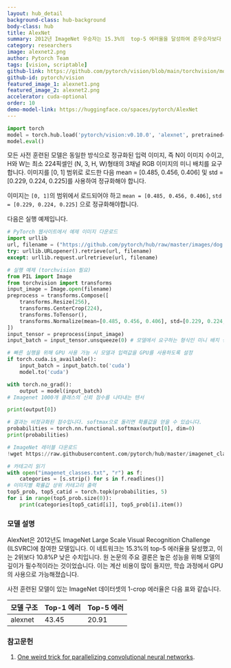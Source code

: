 ```yaml
---
layout: hub_detail
background-class: hub-background
body-class: hub
title: AlexNet
summary: 2012년 ImageNet 우승자는 15.3%의  top-5 에러율을 달성하여 준우승자보다 10.8%P 이상 낮았습니다.
category: researchers
image: alexnet2.png
author: Pytorch Team
tags: [vision, scriptable]
github-link: https://github.com/pytorch/vision/blob/main/torchvision/models/alexnet.py
github-id: pytorch/vision
featured_image_1: alexnet1.png
featured_image_2: alexnet2.png
accelerator: cuda-optional
order: 10
demo-model-link: https://huggingface.co/spaces/pytorch/AlexNet
---
```


```python
import torch
model = torch.hub.load('pytorch/vision:v0.10.0', 'alexnet', pretrained=True)
model.eval()
```

모든 사전 훈련된 모델은 동일한 방식으로 정규화된 입력 이미지, 즉 N이 이미지 수이고, H와 W는 최소 224픽셀인 (N, 3, H, W)형태의 3채널 RGB 이미지의 미니 배치를 요구합니다. 이미지를 [0, 1] 범위로 로드한 다음 mean = [0.485, 0.456, 0.406] 및 std = [0.229, 0.224, 0.225]를 사용하여 정규화해야 합니다.

이미지는 `[0, 1]`의 범위에서 로드되어야 하고 `mean = [0.485, 0.456, 0.406]`, `std = [0.229, 0.224, 0.225]` 으로 정규화해야합니다.

다음은 실행 예제입니다.

```python
# PyTorch 웹사이트에서 예제 이미지 다운로드
import urllib
url, filename = ("https://github.com/pytorch/hub/raw/master/images/dog.jpg", "dog.jpg")
try: urllib.URLopener().retrieve(url, filename)
except: urllib.request.urlretrieve(url, filename)
```

```python
# 실행 예제 (torchvision 필요)
from PIL import Image
from torchvision import transforms
input_image = Image.open(filename)
preprocess = transforms.Compose([
    transforms.Resize(256),
    transforms.CenterCrop(224),
    transforms.ToTensor(),
    transforms.Normalize(mean=[0.485, 0.456, 0.406], std=[0.229, 0.224, 0.225]),
])
input_tensor = preprocess(input_image)
input_batch = input_tensor.unsqueeze(0) # 모델에서 요구하는 형식인 미니 배치 생성

# 빠른 실행을 위해 GPU 사용 가능 시 모델과 입력값을 GPU를 사용하도록 설정
if torch.cuda.is_available():
    input_batch = input_batch.to('cuda')
    model.to('cuda')

with torch.no_grad():
    output = model(input_batch)
# Imagenet 1000개 클래스의 신뢰 점수를 나타내는 텐서

print(output[0])

# 결과는 비정규화된 점수입니다. softmax으로 돌리면 확률값을 얻을 수 있습니다.
probabilities = torch.nn.functional.softmax(output[0], dim=0)
print(probabilities)
```

```python
# ImageNet 레이블 다운로드
!wget https://raw.githubusercontent.com/pytorch/hub/master/imagenet_classes.txt
```

```python
# 카테고리 읽기
with open("imagenet_classes.txt", "r") as f:
    categories = [s.strip() for s in f.readlines()]
# 이미지별 확률값 상위 카테고리 출력
top5_prob, top5_catid = torch.topk(probabilities, 5)
for i in range(top5_prob.size(0)):
    print(categories[top5_catid[i]], top5_prob[i].item())
```

### 모델 설명

AlexNet은 2012년도 ImageNet Large Scale Visual Recognition Challenge (ILSVRC)에 참여한 모델입니다. 이 네트워크는 15.3%의 top-5 에러율을 달성했고, 이는 2위보다 10.8%P 낮은 수치입니다. 원 논문의 주요 결론은 높은 성능을 위해 모델의 깊이가 필수적이라는 것이었습니다. 이는 계산 비용이 많이 들지만, 학습 과정에서 GPU의 사용으로 가능해졌습니다.

사전 훈련된 모델이 있는 ImageNet 데이터셋의 1-crop 에러율은 다음 표와 같습니다.

| 모델 구조 | Top-1 에러 | Top-5 에러 |
| --------------- | ----------- | ----------- |
|  alexnet        | 43.45       | 20.91       | -->

### 참고문헌

1. [One weird trick for parallelizing convolutional neural networks](https://arxiv.org/abs/1404.5997).
